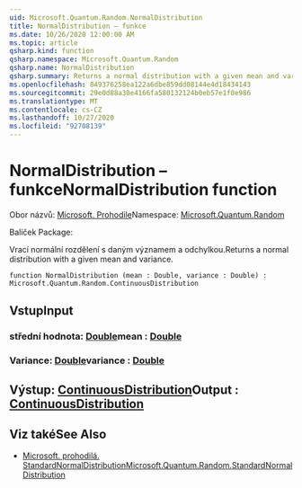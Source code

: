 ```yaml
---
uid: Microsoft.Quantum.Random.NormalDistribution
title: NormalDistribution – funkce
ms.date: 10/26/2020 12:00:00 AM
ms.topic: article
qsharp.kind: function
qsharp.namespace: Microsoft.Quantum.Random
qsharp.name: NormalDistribution
qsharp.summary: Returns a normal distribution with a given mean and variance.
ms.openlocfilehash: 849376258ea122a6dbe859dd08144e4d18434143
ms.sourcegitcommit: 29e0d88a30e4166fa580132124b0eb57e1f0e986
ms.translationtype: MT
ms.contentlocale: cs-CZ
ms.lasthandoff: 10/27/2020
ms.locfileid: "92708139"
---
```

# <a name="normaldistribution-function"></a><span data-ttu-id="87f79-102">NormalDistribution – funkce</span><span class="sxs-lookup"><span data-stu-id="87f79-102">NormalDistribution function</span></span>

<span data-ttu-id="87f79-103">Obor názvů: [Microsoft. Prohodile](xref:Microsoft.Quantum.Random)</span><span class="sxs-lookup"><span data-stu-id="87f79-103">Namespace: [Microsoft.Quantum.Random](xref:Microsoft.Quantum.Random)</span></span>

<span data-ttu-id="87f79-104">Balíček [](https://nuget.org/packages/)</span><span class="sxs-lookup"><span data-stu-id="87f79-104">Package: [](https://nuget.org/packages/)</span></span>


<span data-ttu-id="87f79-105">Vrací normální rozdělení s daným významem a odchylkou.</span><span class="sxs-lookup"><span data-stu-id="87f79-105">Returns a normal distribution with a given mean and variance.</span></span>

```qsharp
function NormalDistribution (mean : Double, variance : Double) : Microsoft.Quantum.Random.ContinuousDistribution
```


## <a name="input"></a><span data-ttu-id="87f79-106">Vstup</span><span class="sxs-lookup"><span data-stu-id="87f79-106">Input</span></span>

### <a name="mean--double"></a><span data-ttu-id="87f79-107">střední hodnota: [Double](xref:microsoft.quantum.lang-ref.double)</span><span class="sxs-lookup"><span data-stu-id="87f79-107">mean : [Double](xref:microsoft.quantum.lang-ref.double)</span></span>




### <a name="variance--double"></a><span data-ttu-id="87f79-108">Variance: [Double](xref:microsoft.quantum.lang-ref.double)</span><span class="sxs-lookup"><span data-stu-id="87f79-108">variance : [Double](xref:microsoft.quantum.lang-ref.double)</span></span>





## <a name="output--continuousdistribution"></a><span data-ttu-id="87f79-109">Výstup: [ContinuousDistribution](xref:Microsoft.Quantum.Random.ContinuousDistribution)</span><span class="sxs-lookup"><span data-stu-id="87f79-109">Output : [ContinuousDistribution](xref:Microsoft.Quantum.Random.ContinuousDistribution)</span></span>



## <a name="see-also"></a><span data-ttu-id="87f79-110">Viz také</span><span class="sxs-lookup"><span data-stu-id="87f79-110">See Also</span></span>

- [<span data-ttu-id="87f79-111">Microsoft. prohodilá. StandardNormalDistribution</span><span class="sxs-lookup"><span data-stu-id="87f79-111">Microsoft.Quantum.Random.StandardNormalDistribution</span></span>](xref:Microsoft.Quantum.Random.StandardNormalDistribution)